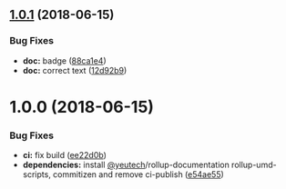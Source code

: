 ## [1.0.1](https://module.kopaxgroup.com/bootstrap-styled/bootstrap-styled-toggle/compare/v1.0.0...v1.0.1) (2018-06-15)


### Bug Fixes

* **doc:** badge ([88ca1e4](https://module.kopaxgroup.com/bootstrap-styled/bootstrap-styled-toggle/commit/88ca1e4))
* **doc:** correct text ([12d92b9](https://module.kopaxgroup.com/bootstrap-styled/bootstrap-styled-toggle/commit/12d92b9))

# 1.0.0 (2018-06-15)


### Bug Fixes

* **ci:** fix build ([ee22d0b](https://module.kopaxgroup.com/bootstrap-styled/bootstrap-styled-toggle/commit/ee22d0b))
* **dependencies:** install [@yeutech](https://module.kopaxgroup.com/yeutech)/rollup-documentation rollup-umd-scripts, commitizen and remove ci-publish ([e54ae55](https://module.kopaxgroup.com/bootstrap-styled/bootstrap-styled-toggle/commit/e54ae55))
